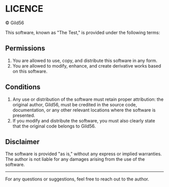 # LICENCE

© Gild56

This software, known as "The Test," is provided under the following terms:

## Permissions

1. You are allowed to use, copy, and distribute this software in any form.
2. You are allowed to modify, enhance, and create derivative works based on this software.

## Conditions

1. Any use or distribution of the software must retain proper attribution: the original author, Gild56, must be credited in the source code, documentation, or any other relevant locations where the software is presented.
2. If you modify and distribute the software, you must also clearly state that the original code belongs to Gild56.

## Disclaimer

The software is provided "as is," without any express or implied warranties. The author is not liable for any damages arising from the use of the software.

---

For any questions or suggestions, feel free to reach out to the author.
